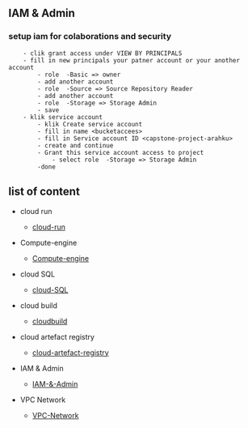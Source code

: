 ## IAM & Admin

### setup iam for colaborations and security
```
    - clik grant access under VIEW BY PRINCIPALS 
    - fill in new principals your patner account or your another account
        - role  -Basic => owner
        - add another account 
        - role  -Source => Source Repository Reader
        - add another account 
        - role  -Storage => Storage Admin
        - save
    - klik service account
        - klik Create service account
        - fill in name <bucketaccees> 
        - fill in Service account ID <capstone-project-arahku>
        - create and continue
        - Grant this service account access to project
            - select role  -Storage => Storage Admin
        -done
```

## list of content

- cloud run
  - [cloud-run](https://github.com/sepol-sys/Setup-capstone-project-arahku/blob/main/cloud-run.md)

- Compute-engine
  - [Compute-engine](https://github.com/sepol-sys/Setup-capstone-project-arahku/blob/main/Compute-engine.md)

- cloud SQL 
  - [cloud-SQL](https://github.com/sepol-sys/Setup-capstone-project-arahku/blob/main/Cloud-SQL.md)

- cloud build 
  - [cloudbuild](https://github.com/sepol-sys/Setup-capstone-project-arahku/blob/main/cloud-build.md)

- cloud artefact registry
  - [cloud-artefact-registry](https://github.com/sepol-sys/Setup-capstone-project-arahku/blob/main/artefact-registry.md)

- IAM & Admin
  - [IAM-&-Admin](https://github.com/sepol-sys/Setup-capstone-project-arahku/blob/main/Aim%20&%20Admin.md)

- VPC Network
  - [VPC-Network](https://github.com/sepol-sys/Setup-capstone-project-arahku/blob/main/Vpc-network.md)

